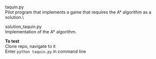 taquin.py\
    Pilot program that implements a game that requires the A* algorithm as a solution.\
    
solution_taquin.py\
    Implementation of the A* algorithm.
    
**To test**\
Clone repo, navigate to it\
Enter `python taquin.py` in command line
